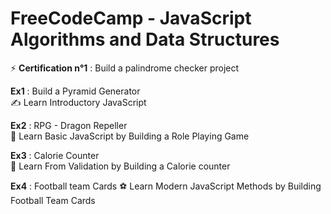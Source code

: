 # FreeCodeCamp - JavaScript Algorithms and Data Structures

⚡ **Certification n°1** : Build a palindrome checker project

**Ex1** : Build a Pyramid Generator  
✍️ Learn Introductory JavaScript

**Ex2** : RPG - Dragon Repeller  
🚀 Learn Basic JavaScript by Building a Role Playing Game

**Ex3** : Calorie Counter  
🔎 Learn From Validation by Building a Calorie counter

**Ex4** : Football team Cards
⚽ Learn Modern JavaScript Methods by Building Football Team Cards